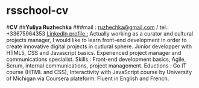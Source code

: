 # rsschool-cv
#**CV**
##**Yuliya Ruzhechka**
###mail : 
ruzhechka@gmail.com / tel.: +33675964353 
[LinkedIn profile :](https://www.linkedin.com/in/ruzhechka/)
Actually working as a curator and cultural projects manager, I would like to learn front-end development in order to create innovative digital projects in cutlural sphere.
Junior developper with HTML5, CSS and Javascript basics. Experienced project manager and communications specialist.
Skills : Front-end development basics, Agile, Scrum, internal communications, project management. 
Eductions : Go IT course (HTML and CSS), Interactivity with JavaScript course by University of Michigan via Coursera plateform.
Fluent in English and French.
